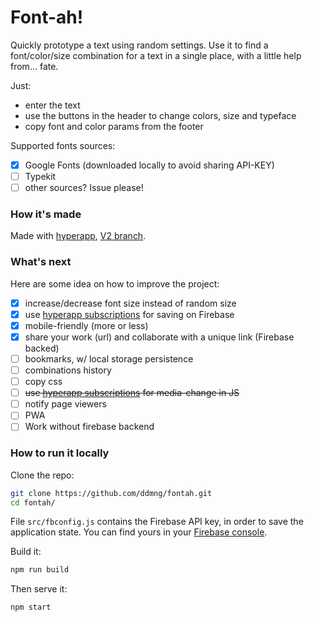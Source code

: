 # Font-ah!

Quickly prototype a text using random settings. Use it to find a font/color/size combination for a text in a single place, with a little help from... fate.

Just:
* enter the text
* use the buttons in the header to change colors, size and typeface
* copy font and color params from the footer

Supported fonts sources:
* [x] Google Fonts (downloaded locally to avoid sharing API-KEY)
* [ ] Typekit
* [ ] other sources? Issue please!

### How it's made
Made with [hyperapp](https://github.com/jorgebucaran/hyperapp), [V2 branch](https://github.com/jorgebucaran/hyperapp/pull/726).

### What's next

Here are some idea on how to improve the project:

* [x] increase/decrease font size instead of random size
* [x] use [hyperapp subscriptions](https://github.com/jorgebucaran/hyperapp/issues/752) for saving on Firebase
* [x] mobile-friendly (more or less)
* [x] share your work (url) and collaborate with a unique link (Firebase backed)
* [ ] bookmarks, w/ local storage persistence
* [ ] combinations history
* [ ] copy css
* [ ] ~~use [hyperapp subscriptions](https://github.com/jorgebucaran/hyperapp/issues/752) for media-change in JS~~
* [ ] notify page viewers
* [ ] PWA
* [ ] Work without firebase backend

### How to run it locally
Clone the repo:
```sh
git clone https://github.com/ddmng/fontah.git
cd fontah/
```

File `src/fbconfig.js` contains the Firebase API key, in order to save the application state. You can find yours in your [Firebase console](https://console.firebase.google.com/).

Build it:
```sh
npm run build
```

Then serve it:
```sh
npm start
```